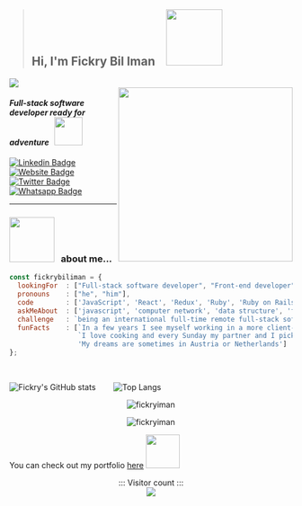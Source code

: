 > <h2> Hi, I'm Fickry Bil Iman &nbsp;&nbsp; <img src="https://media.giphy.com/media/wcC8VA7quA6G9pA8Iy/giphy.gif" width="100"></h2>


<img align="center" src="https://github.com/fickryiman/fickryiman/blob/main/banner.png">

<br>

<img align='right' src="https://media.giphy.com/media/SWoSkN6DxTszqIKEqv/giphy.gif" width="310">
<h4><em>Full-stack software developer ready for adventure</em> &nbsp; <img src="https://media.giphy.com/media/XGma2iRIHTKkwqRkFl/giphy.gif" width="50"></h4>

[![Linkedin Badge](https://img.shields.io/badge/LinkedIn-0077B5?style=for-the-badge&logo=linkedin&logoColor=white&link=https://www.linkedin.com/in/fickry-bil-iman/)](https://www.linkedin.com/in/fickry-bil-iman/)
[![Website Badge](https://img.shields.io/badge/website-000000?style=for-the-badge&logo=About.me&logoColor=white&link=https://fickrybiliman.com/)](https://fickrybiliman.com/)
[![Twitter Badge](https://img.shields.io/badge/Facebook-1877F2?style=for-the-badge&logo=facebook&logoColor=white&link=https://www.facebook.com/fickry.bil.iman/)](https://www.facebook.com/fickry.bil.iman/)
[![Whatsapp Badge](https://img.shields.io/badge/WhatsApp-25D366?style=for-the-badge&logo=whatsapp&logoColor=white&link=https://wa.me/6285305670089)](https://wa.me/6285305670089)

<hr>

### <img src="https://media.giphy.com/media/v1.Y2lkPTc5MGI3NjExNzUzYWQ2NDlkMDhjMjRkMDg0OTlmNjczMTQzYzIyMmIyMmU2NjEzZiZjdD1n/dwAVMCg9ICd4XG94MM/giphy.gif" width="80"> &nbsp; about me...  

```javascript
const fickrybiliman = {
  lookingFor  : ["Full-stack software developer", "Front-end developer", "Back-end developer"],
  pronouns    : ["he", "him"],
  code        : ['JavaScript', 'React', 'Redux', 'Ruby', 'Ruby on Rails', 'HTML/CSS', 'PostgreSQL', 'MongoDB'],
  askMeAbout  : ['javascript', 'computer network', 'data structure', 'food recipes', 'music', 'sport'],
  challenge   : `being an international full-time remote full-stack software developer`,
  funFacts    : [`In a few years I see myself working in a more client-facing role with the company`, 
                 `I love cooking and every Sunday my partner and I pick a new recipe to prepare together`,
                 'My dreams are sometimes in Austria or Netherlands']
};
```
<br>


![Fickry's GitHub stats](https://github-readme-stats.vercel.app/api?username=fickryiman&count_private=true&show_icons=true&theme=dracula) &nbsp;&nbsp;&nbsp;&nbsp;&nbsp;&nbsp; ![Top Langs](https://github-readme-stats.vercel.app/api/top-langs/?username=fickryiman&layout=compact&theme=dracula)

<p align="center"> 
  <img src="http://github-readme-streak-stats.herokuapp.com?user=fickryiman&theme=dracula" alt="fickryiman" />
</p>

<p align="center"> 
  <img src="https://github-profile-trophy.vercel.app/?username=fickryiman&theme=dracula" alt="fickryiman" />
</p>

<!-- <p align="center"> 
  <img src="https://github4life.herokuapp.com/fickryiman.gif?z=6" />
</p> -->

<p>
  You can check out my portfolio 
  <a href="https://fickrybiliman.com">here</a>
  <img src="https://media.giphy.com/media/cKPse5DZaptID3YAMK/giphy.gif" width="60">
</p>

<p align="center"> 
  ::: Visitor count ::: <br>
  <img src="https://profile-counter.glitch.me/fickryiman/count.svg" />
</p>

<!--
**fickryiman/fickryiman** is a ✨ _special_ ✨ repository because its `README.md` (this file) appears on your GitHub profile.

Here are some ideas to get you started:

- 🔭 I’m currently working on ...
- 🌱 I’m currently learning ...
- 👯 I’m looking to collaborate on ...
- 🤔 I’m looking for help with ...
- 💬 Ask me about ...
- 📫 How to reach me: ...
- 😄 Pronouns: ...
- ⚡ Fun fact: ...
-->


